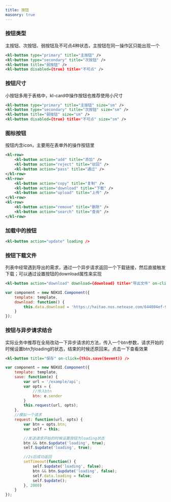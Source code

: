 ```yaml
---
title: 按钮
masonry: true
---
```


<!-- demo_start -->

### 按钮类型
主按钮、次按钮、弱按钮及不可点4种状态，主按钮在同一操作区只能出现一个

<div class="m-example"></div>

```xml
<kl-button type="primary" title="主按钮" />
<kl-button type="secondary" title="次按钮" />
<kl-button title="弱按钮" />
<kl-button disabled={true} title="不可点" />
```

<!-- demo_end -->

<!-- demo_start -->
### 按钮尺寸
小按钮多用于表格中，kl-card中操作按钮也推荐使用小尺寸

<div class="m-example"></div>

```xml
<kl-button type="primary" title="主按钮" size="sm" />
<kl-button type="secondary" title="次按钮" size="sm" />
<kl-button title="弱按钮" size="sm" />
<kl-button disabled={true} title="不可点" size="sm" />
```

<!-- demo_end -->

<!-- demo_start -->

### 图标按钮
按钮内含icon，主要用在表单外的操作按钮里

<div class="m-example"></div>

```xml
<kl-row>
    <kl-button action="add" title="添加" />
    <kl-button action="reject" title="驳回" />
    <kl-button action="pass" title="通过" />
</kl-row>
<kl-row>
    <kl-button action="copy" title="复制" />
    <kl-button action="download" title="下载" />
    <kl-button action="upload" title="上传" />
</kl-row>
<kl-row>
    <kl-button action="remove" title="删除" />
    <kl-button action="search" title="查询" />
</kl-row>
```

<!-- demo_end -->


<!-- demo_start -->

### 加载中的按钮

<div class="m-example"></div>

```xml
<kl-button action="update" loading />
```

<!-- demo_end -->


<!-- demo_start -->

### 按钮下载文件
列表中经常遇到导出的需求，通过一个异步请求返回一个下载链接，然后直接触发下载；可以通过设置按钮的download属性来实现

<div class="m-example"></div>

```xml
<kl-button action="download" download={download} title="导出文件" on-click={this.download()} />
```

```javascript
var component = new NEKUI.Component({
    template: template,
    download: function() {
        this.data.download = 'https://haitao.nos.netease.com/644804ef-91de-46cb-a663-cb90d9015122.jpg'
    }
});
```

<!-- demo_end -->


<!-- demo_start -->
### 按钮与异步请求结合
实际业务中推荐在全局改动一下异步请求的方法，传入一个btn参数，请求开始的时候设置btn为loading的状态，结束的时候还原回来。点击一下查看效果

<div class="m-example"></div>

```xml
<kl-button title="保存" on-click={this.save($event)} />
```

```javascript
var component = new NEKUI.Component({
    template: template,
    save: function(e) {
        var url = '/example/api';
        var opts = {
            //传入btn
            btn: e.sender
        }
        this.request(url, opts);
    },
    //模拟一个请求
    request: function(url, opts) {
        var btn = opts.btn;
        var self = this;

        //发送请求开始的时候设置按钮为loading状态
        btn && btn.$update('loading', true);
        self.$update('loading', true);

        //2s后成功返回
        setTimeout(function() {
            self.$update('loading', false);
            btn && btn.$update('loading', false);
            self.data.loading = false;
            self.$update();
        }, 2000)
    }
});
```

<!-- demo_end -->
